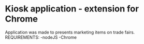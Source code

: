 <h1>Kiosk application - extension for Chrome</h1>

<div>
Application was made to presents marketing items on trade fairs.
REQUIREMENTS:
  -nodeJS
  -Chrome
</div>
